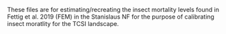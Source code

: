 These files are for estimating/recreating the insect mortality levels found in Fettig et al. 2019 (FEM) in the Stanislaus NF for the purpose of calibrating insect moratlity for the TCSI landscape.
